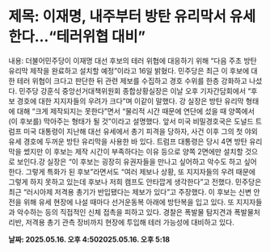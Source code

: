 # **제목: 이재명, 내주부터 방탄 유리막서 유세한다…“테러위협 대비”**

  내용: 더불어민주당이 이재명 대선 후보의 테러 위협에 대응하기 위해 “다음 주초 방탄 유리막 제작을 완료하고 설치할 예정”이라고 16일 밝혔다. 민주당은 최근 이 후보에 대한 테러 위협이 크다고 판단한 뒤 관련 제보를 수집하고 경호 수위를 한층 강화하고 나섰다. 민주당 강훈식 중앙선거대책위원회 종합상황실장은 이날 오후 기자간담회에서 “후보 경호에 대한 지지자들의 우려가 크다”며 이같이 말했다. 강 실장은 방탄 유리막 형태에 대해 “크게 제작되지는 못한다”면서 “물리적 시간 때문에 연단에 섰을 때 양쪽에서 (이 후보를) 막아주는 형태가 될 것”이라고 설명했다. 앞서 미국 비밀경호국은 도널드 트럼프 미국 대통령이 지난해 대선 유세에서 총기 피격을 당하자, 사건 이후 그의 첫 야외 유세 경호에 두꺼운 방탄 유리막을 사용한 바 있다. 트럼프 대통령은 당시 4면 방탄 유리막을 썼지만 이 후보는 제작 시간이 부족하다는 이유 등으로 양쪽 2면에만 설치할 것으로 보인다.강 실장은 “이 후보는 굉장히 유권자들을 만나고 싶어하고 악수도 하고 싶어한다. 그렇게 특화가 된 후보”라면서도 “여러 제보나 상황, 또 지지자들의 우려 때문에 그렇게 하지 못하고 있는데 후보나 저희 캠프도 안타깝게 생각한다”고 전했다. 민주당은 최근 “러시아제 저격용 총기가 반입됐다는 제보가 있다”고 주장했다. 이 후보는 신변 안전을 위해 유세 현장에 나설 때마다 선거운동복 아래에 방탄복을 입고 있다. 또 지지자들과 악수하는 등의 직접적인 신체 접촉을 피하고 있다. 경찰은 폭발물 탐지견과 폭발물처리반, 저격용 총기 관측 장비까지 현장에 투입해 테러 가능성에 대비하고 있다.

  **날짜: 2025.05.16. 오후 4:502025.05.16. 오후 5:18**